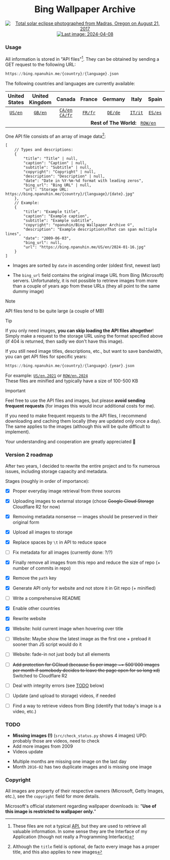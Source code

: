 <h1 align="center">Bing Wallpaper Archive</h1>

<div align="center">
    <a id="last_image_link" href="https://bing.npanuhin.me/US/en/2024-04-08.jpg">
        <img id="last_image" title="Total solar eclipse photographed from Madras, Oregon on August 21, 2017" alt="Total solar eclipse photographed from Madras, Oregon on August 21, 2017" src="https://bing.npanuhin.me/US/en/2024-04-08.jpg">
        <img id="last_image_badge" alt="Last image: 2024-04-08" src="https://img.shields.io/badge/Last_image-2024--04--08-informational?style=flat">
    </a>
</div>

### Usage

All information is stored in "API files"[^1]. They can be obtained by sending a GET request to the following URL:

```haskell
https://bing.npanuhin.me/{country}/{language}.json
```
<!-- https://bing.npanuhin.me/{country}/{language}.url.json  # Only dates and urls (format description below) -->

The following countries and languages are currently available:
<table>
    <thead>
        <tr>
            <th width="9.091%">United States</th>
            <th width="9.091%">United Kingdom</th>
            <th width="9.091%">Canada</th>
            <th width="9.091%">France</th>
            <th width="9.091%">Germany</th>
            <th width="9.091%">Italy</th>
            <th width="9.091%">Spain</th>
            <th width="9.091%">India</th>
            <th width="9.091%">China</th>
            <th width="9.091%">Japan</th>
            <th width="9.091%">Brazil</th>
        </tr>
    </thead>
    <tr>
        <td align="center" title="United States: in English">
            <a href="https://bing.npanuhin.me/US/en.json"><code>US/en</code></a>
        </td>
        <td align="center" title="United Kingdom: in English">
            <a href="https://bing.npanuhin.me/GB/en.json"><code>GB/en</code></a>
        </td>
        <td align="center">
            <a title="Canada: in English" href="https://bing.npanuhin.me/CA/en.json"><code>CA/en</code></a>
            <br>
            <a title="Canada: in French" href="https://bing.npanuhin.me/CA/fr.json"><code>CA/fr</code></a>
        </td>
        <td align="center" title="France: in French">
            <a href="https://bing.npanuhin.me/FR/fr.json"><code>FR/fr</code></a>
        </td>
        <td align="center" title="Germany: in German">
            <a href="https://bing.npanuhin.me/DE/de.json"><code>DE/de</code></a>
        </td>
        <td align="center" title="Italy: in Italian">
            <a href="https://bing.npanuhin.me/IT/it.json"><code>IT/it</code></a>
        </td>
        <td align="center" title="Spain: in Spanish">
            <a href="https://bing.npanuhin.me/ES/es.json"><code>ES/es</code></a>
        </td>
        <td align="center" title="India: in English">
            <a href="https://bing.npanuhin.me/IN/en.json"><code>IN/en</code></a>
        </td>
        <td align="center" title="China: in Chinese">
            <a href="https://bing.npanuhin.me/CN/zh.json"><code>CN/zh</code></a>
        </td>
        <td align="center" title="Japan: in Japanese">
            <a href="https://bing.npanuhin.me/JP/ja.json"><code>JP/ja</code></a>
        </td>
        <td align="center" title="Brazil: in Portuguese">
            <a href="https://bing.npanuhin.me/BR/pt.json"><code>BR/pt</code></a>
        </td>
    </tr>
    <tr>
        <td colspan="11" align="center" title="Rest of The World: in English">
            <b>Rest of The World:</b>   <a href="https://bing.npanuhin.me/ROW/en.json"><code>ROW/en</code></a>
        </td>
        <!-- <td colspan="7" align="center" title="Rest of The World: in English">
            <a href="https://bing.npanuhin.me/ROW/en.json"><code>ROW/en</code></a>
        </td> -->
    </tr>
</table>


One API file consists of an array of image data[^2]:
```jsonc
[
    // Types and descriptions:
    {
        "title": "Title" | null,
        "caption": "Caption" | null,
        "subtitle": "Subtitle" | null,
        "copyright": "Copyright" | null,
        "description": "Description" | null,
        "date": "Date in %Y-%m-%d format with leading zeros",
        "bing_url": "Bing URL" | null,
        "url": "Storage URL: https://bing.npanuhin.me/{country}/{language}/{date}.jpg"
    },
    // Example:
    {
        "title": "Example title",
        "caption": "Example caption",
        "subtitle": "Example subtitle",
        "copyright": "npanuhin/Bing Wallpaper Archive ©",
        "description": "Example description\nThat can span multiple lines",
        "date": "2009-06-03",
        "bing_url": null,
        "url": "https://bing.npanuhin.me/US/en/2024-01-16.jpg"
    }
]
```

- Images are sorted by `date` in ascending order (oldest first, newest last)

- The `bing_url` field contains the original image URL from Bing (Microsoft) servers. Unfortunately, it is not possible to retrieve images from more than a couple of years ago from these URLs (they all point to the same dummy image)

<!-- URL API files are minified and contain only `date` field as key and `url` field as value (to save space as much as possible):
```jsonc
{"2009-06-03":"https://bing.npanuhin.me/US/en/2009-06-03.jpg","...":"...",}
``` -->

> [!NOTE]
> API files tend to be quite large (a couple of MB)

> [!TIP]
> If you only need images, **you can skip loading the API files altogether**! Simply make a request to the storage URL using the format specified above (if 404 is returned, then sadly we don't have this image).
>
> If you still need image titles, descriptions, etc., but want to save bandwidth, you can get API files for specific years:
> ```haskell
> https://bing.npanuhin.me/{country}/{language}.{year}.json
> ```
> For example: <a href="https://bing.npanuhin.me/US/en.2021.json"><code>US/en.2021</code></a> or <a href="https://bing.npanuhin.me/ROW/en.2024.json"><code>ROW/en.2024</code></a><br>
> These files are minified and typically have a size of 100-500 KB


<!-- >
> **Pro tip**:  
> If you only need images, **you can skip loading the API files altogether**! Simply make a request to the storage URL using the format specified above (if 404 is returned, then sadly we don't have this image) -->


<!-- If you don't need image titles, descriptions, etc., you can use the URL API file, which is *only about 13% the size* of the full API file: -->
<!-- > [!TIP]
> If you only need images, **you can skip loading the API files altogether**! Simply make a request to the storage URL using the format specified above (if 404 is returned, then sadly we don't have this image) -->

> [!IMPORTANT]
> Feel free to use the API files and images, but please **avoid sending frequent requests** (for images this would incur additional costs for me).
>
> If you need to make frequent requests to the API files, I recommend downloading and caching them locally (they are updated only once a day). The same applies to the images (although this will be quite difficult to implement).
>
> Your understanding and cooperation are greatly appreciated 🙂


### Version 2 roadmap

After two years, I decided to rewrite the entire project and to fix numerous issues, including storage capacity and metadata.

Stages (roughly in order of importance):

- [x] Proper everyday image retrieval from three sources
- [x] Uploading images to external storage (chose ~~Google Cloud Storage~~ Cloudflare R2 for now)
- [x] Removing metadata nonsense — images should be preserved in their original form
- [x] Upload all images to storage
- [x] Replace spaces by `\t` in API to reduce space
- [ ] Fix metadata for all images (currently done: ?/?)
- [x] Finally remove all images from this repo and reduce the size of repo (+ number of commits in repo)
- [x] Remove the `path` key
- [x] Generate API only for website and not store it in Git repo (+ minified)
- [ ] Write a comprehensive README
- [x] Enable other countries
- [x] Rewrite website
- [x] Website: hold current image when hovering over title
- [ ] Website: Maybe show the latest image as the first one + preload it sooner than JS script would do it
- [ ] Website: fade-in not just body but all elements
- [ ] ~~Add protection for GCloud (because 5s per image \~= 500'000 images per month if somebody decides to leave the page open for so long xd)~~ Switched to Cloudflare R2
- [ ] Deal with integrity errors (see [TODO](#todo) below)
- [ ] Update (and upload to storage) videos, if needed
- [ ] Find a way to retrieve videos from Bing (identify that today's image is a video, etc.)


### TODO

- **Missing images (!)** (`src/check_status.py` shows 4 images)
    UPD: probably those are videos, need to check
- Add more images from 2009
- Videos update

<!-- -  `2016-06-05` copyright: `© Heinz Wohner/Getty Images` vs `© Richard Du Toit/Minden Pictures` -->

- Multiple months are missing one image on the last day
- Month `2016-02` has two duplicate images and is missing one image


### Copyright

All images are property of their respective owners (Microsoft, Getty Images, etc.), see the `copyright` field for more details.

Microsoft's official statement regarding wallpaper downloads is: "**Use of this image is restricted to wallpaper only.**"


[^1]: These files are not a typical [API](https://en.wikipedia.org/wiki/API), but they are used to retrieve all valuable information. In some sense they are the Interface of my Application (though not really a Programming Interface)

[^2]: Although the `title` field is optional, de facto every image has a proper title, and this also applies to new images
